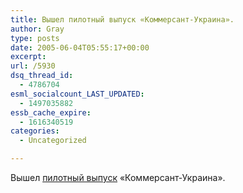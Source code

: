 ```yaml
---
title: Вышел пилотный выпуск «Коммерсант-Украина».
author: Gray
type: posts
date: 2005-06-04T05:55:17+00:00
excerpt:
url: /5930
dsq_thread_id:
  - 4786704
esml_socialcount_LAST_UPDATED:
  - 1497035882
essb_cache_expire:
  - 1616340519
categories:
  - Uncategorized

---
```








Вышел <a href="http://ua.kommersant.ru/lenta.html?id_alias=8" target="_blank">пилотный выпуск</a> &#171;Коммерсант-Украина&#187;.